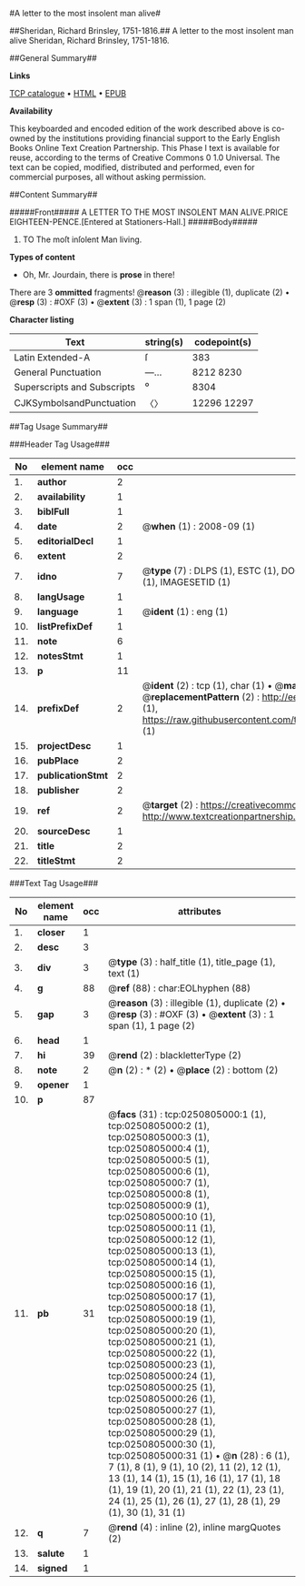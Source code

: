 #A letter to the most insolent man alive#

##Sheridan, Richard Brinsley, 1751-1816.##
A letter to the most insolent man alive
Sheridan, Richard Brinsley, 1751-1816.

##General Summary##

**Links**

[TCP catalogue](http://www.ota.ox.ac.uk/tcp/)  • 
[HTML](http://tei.it.ox.ac.uk/tcp/Texts-HTML/free/004/004776420.html)  • 
[EPUB](http://tei.it.ox.ac.uk/tcp/Texts-EPUB/free/004/004776420.epub)

**Availability**

This keyboarded and encoded edition of the
	       work described above is co-owned by the institutions
	       providing financial support to the Early English Books
	       Online Text Creation Partnership. This Phase I text is
	       available for reuse, according to the terms of Creative
	       Commons 0 1.0 Universal. The text can be copied,
	       modified, distributed and performed, even for
	       commercial purposes, all without asking permission.


##Content Summary##

#####Front#####
A LETTER TO THE MOST INSOLENT MAN ALIVE.PRICE EIGHTEEN-PENCE.[Entered at Stationers-Hall.]
#####Body#####

1. TO The moſt inſolent Man living.

**Types of content**

  * Oh, Mr. Jourdain, there is **prose** in there!

There are 3 **ommitted** fragments! 
 @__reason__ (3) : illegible (1), duplicate (2)  •  @__resp__ (3) : #OXF (3)  •  @__extent__ (3) : 1 span (1), 1 page (2)

**Character listing**


|Text|string(s)|codepoint(s)|
|---|---|---|
|Latin Extended-A|ſ|383|
|General Punctuation|—…|8212 8230|
|Superscripts             and Subscripts|⁰|8304|
|CJKSymbolsandPunctuation|〈〉|12296 12297|

##Tag Usage Summary##

###Header Tag Usage###

|No|element name|occ|attributes|
|---|---|---|---|
|1.|__author__|2||
|2.|__availability__|1||
|3.|__biblFull__|1||
|4.|__date__|2| @__when__ (1) : 2008-09 (1)|
|5.|__editorialDecl__|1||
|6.|__extent__|2||
|7.|__idno__|7| @__type__ (7) : DLPS (1), ESTC (1), DOCNO (1), TCP (1), GALEDOCNO (1), CONTENTSET (1), IMAGESETID (1)|
|8.|__langUsage__|1||
|9.|__language__|1| @__ident__ (1) : eng (1)|
|10.|__listPrefixDef__|1||
|11.|__note__|6||
|12.|__notesStmt__|1||
|13.|__p__|11||
|14.|__prefixDef__|2| @__ident__ (2) : tcp (1), char (1)  •  @__matchPattern__ (2) : ([0-9\-]+):([0-9IVX]+) (1), (.+) (1)  •  @__replacementPattern__ (2) : http://eebo.chadwyck.com/downloadtiff?vid=$1&page=$2 (1), https://raw.githubusercontent.com/textcreationpartnership/Texts/master/tcpchars.xml#$1 (1)|
|15.|__projectDesc__|1||
|16.|__pubPlace__|2||
|17.|__publicationStmt__|2||
|18.|__publisher__|2||
|19.|__ref__|2| @__target__ (2) : https://creativecommons.org/publicdomain/zero/1.0/ (1), http://www.textcreationpartnership.org/docs/. (1)|
|20.|__sourceDesc__|1||
|21.|__title__|2||
|22.|__titleStmt__|2||


###Text Tag Usage###

|No|element name|occ|attributes|
|---|---|---|---|
|1.|__closer__|1||
|2.|__desc__|3||
|3.|__div__|3| @__type__ (3) : half_title (1), title_page (1), text (1)|
|4.|__g__|88| @__ref__ (88) : char:EOLhyphen (88)|
|5.|__gap__|3| @__reason__ (3) : illegible (1), duplicate (2)  •  @__resp__ (3) : #OXF (3)  •  @__extent__ (3) : 1 span (1), 1 page (2)|
|6.|__head__|1||
|7.|__hi__|39| @__rend__ (2) : blackletterType (2)|
|8.|__note__|2| @__n__ (2) : * (2)  •  @__place__ (2) : bottom (2)|
|9.|__opener__|1||
|10.|__p__|87||
|11.|__pb__|31| @__facs__ (31) : tcp:0250805000:1 (1), tcp:0250805000:2 (1), tcp:0250805000:3 (1), tcp:0250805000:4 (1), tcp:0250805000:5 (1), tcp:0250805000:6 (1), tcp:0250805000:7 (1), tcp:0250805000:8 (1), tcp:0250805000:9 (1), tcp:0250805000:10 (1), tcp:0250805000:11 (1), tcp:0250805000:12 (1), tcp:0250805000:13 (1), tcp:0250805000:14 (1), tcp:0250805000:15 (1), tcp:0250805000:16 (1), tcp:0250805000:17 (1), tcp:0250805000:18 (1), tcp:0250805000:19 (1), tcp:0250805000:20 (1), tcp:0250805000:21 (1), tcp:0250805000:22 (1), tcp:0250805000:23 (1), tcp:0250805000:24 (1), tcp:0250805000:25 (1), tcp:0250805000:26 (1), tcp:0250805000:27 (1), tcp:0250805000:28 (1), tcp:0250805000:29 (1), tcp:0250805000:30 (1), tcp:0250805000:31 (1)  •  @__n__ (28) : 6 (1), 7 (1), 8 (1), 9 (1), 10 (2), 11 (2), 12 (1), 13 (1), 14 (1), 15 (1), 16 (1), 17 (1), 18 (1), 19 (1), 20 (1), 21 (1), 22 (1), 23 (1), 24 (1), 25 (1), 26 (1), 27 (1), 28 (1), 29 (1), 30 (1), 31 (1)|
|12.|__q__|7| @__rend__ (4) : inline (2), inline margQuotes (2)|
|13.|__salute__|1||
|14.|__signed__|1||
